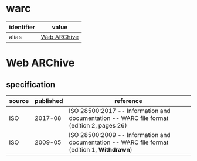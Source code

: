 # warc

| identifier | value
| ---------- | -----
| alias      | [Web ARChive](#web-archive)

# Web ARChive
## specification
| source | published | reference
| ------ | --------- | ---------
| ISO    | 2017-08   | ISO 28500:2017 -- Information and documentation -- WARC file format (edition 2, pages 26)
| ISO    | 2009-05   | ISO 28500:2009 -- Information and documentation -- WARC file format (edition 1, **Withdrawn**)
